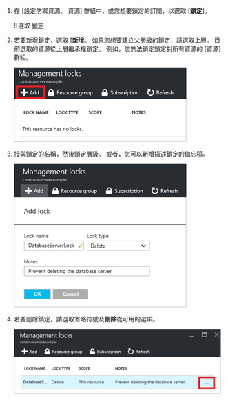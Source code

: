 1. 在 [設定防禦資源、 資源] 群組中，或您想要鎖定的訂閱，以選取 [**鎖定**]。

      ![選取 [鎖定](./media/resource-manager-lock-resources/select-lock.png)

2. 若要新增鎖定，選取 [**新增**。 如果您想要建立父層級的鎖定，請選取上層。 目前選取的資源從上層繼承權鎖定。 例如，您無法鎖定鎖定對所有資源的 [資源] 群組。

      ![新增鎖定](./media/resource-manager-lock-resources/add-lock.png) 

3. 授與鎖定的名稱，然後鎖定層級。 或者，您可以新增描述鎖定的備忘稿。

      ![設定鎖定](./media/resource-manager-lock-resources/set-lock.png) 

4. 若要刪除鎖定，請選取省略符號及**刪除**從可用的選項。

      ![刪除鎖定](./media/resource-manager-lock-resources/delete-lock.png) 